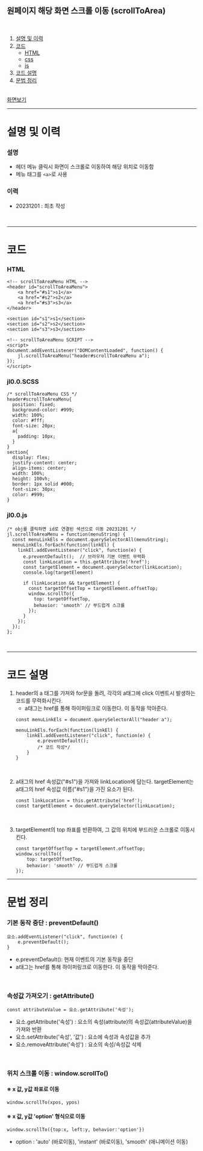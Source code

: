 ## 원페이지 해당 화면 스크롤 이동 (scrollToArea)

<br>

1. [설명 및 이력](#설명-및-이력)
1. [코드](#코드)
    - [HTML](#html)
    - [css](#jl00scss)
    - [js](#jl00js)
1. [코드 설명](#코드-설명)
1. [문법 정리](#문법-정리)

<br>
<a href="링크">화면보기</a>

<br>

----------------------------------------------------  

# 설명 및 이력

### 설명
- 헤더 메뉴 클릭시 화면이 스크롤로 이동하여 해당 위치로 이동함
- 메뉴 태그를 `<a>`로 사용

### 이력
- 20231201 : 최초 작성

<br>

------------  

# 코드
### HTML
```
<!-- scrollToAreaMenu HTML -->
<header id="scrollToAreaMenu">
    <a href="#s1">s1</a>
    <a href="#s2">s2</a>
    <a href="#s3">s3</a>
</header>

<section id="s1">s1</section>
<section id="s2">s2</section>
<section id="s3">s3</section>

<!-- scrollToAreaMenu SCRIPT -->
<script>
document.addEventListener("DOMContentLoaded", function() {
    jl.scrollToAreaMenu("header#scrollToAreaMenu a");
});
</script>
```

### jl0.0.SCSS
```
/* scrollToAreaMenu CSS */
header#scrollToAreaMenu{
  position: fixed;
  background-color: #999;
  width: 100%;
  color: #fff;
  font-size: 20px;
  a{
    padding: 10px;
  }
}
section{
  display: flex;
  justify-content: center;
  align-items: center;
  width: 100%;
  height: 100vh;
  border: 1px solid #000;
  font-size: 30px;
  color: #999;
}
```

### jl0.0.js
```
/* obj를 클릭하면 id로 연결된 섹션으로 이동 20231201 */
jl.scrollToAreaMenu = function(menuString) {
  const menuLinkEls = document.querySelectorAll(menuString);
  menuLinkEls.forEach(function(linkEl) {
    linkEl.addEventListener("click", function(e) {
      e.preventDefault();  // 브라우저 기본 이벤트 무력화
      const linkLocation = this.getAttribute('href');
      const targetElement = document.querySelector(linkLocation);
      console.log(targetElement)

      if (linkLocation && targetElement) {
        const targetOffsetTop = targetElement.offsetTop;
        window.scrollTo({ 
          top: targetOffsetTop,
          behavior: 'smooth' // 부드럽게 스크롤
        });
      }
    });
  });
};
```

<br>

------------  

# 코드 설명

1. header의 a 태그를 가져와 for문을 돌려, 각각의 a태그에 click 이벤트시 발생하는 코드를 무력화시킨다. 
    - a태그는 href를 통해 하이퍼링크로 이동한다. 이 동작을 막아준다.
    ```
    const menuLinkEls = document.querySelectorAll("header a");

    menuLinkEls.forEach(function(linkEl) {
        linkEl.addEventListener("click", function(e) {
            e.preventDefault();
            /* 코드 작성*/
        }
    }
    ```

<br>

2. a태그의 href 속성값("#s1")을 가져와 linkLocation에 담는다. targetElement는 a태그의 href 속성값 이름("#s1")을 가진 요소가 된다.

    ```
    const linkLocation = this.getAttribute('href');
    const targetElement = document.querySelector(linkLocation);
    ```

<br>

3. targetElement의 top 좌표를 반환하여, 그 값의 위치에 부드러운 스크롤로 이동시킨다.
    ```
    const targetOffsetTop = targetElement.offsetTop;
    window.scrollTo({ 
        top: targetOffsetTop,
        behavior: 'smooth' // 부드럽게 스크롤
    });
    ```


------------  
# 문법 정리

### 기본 동작 중단 : preventDefault()
```
요소.addEventListener("click", function(e) {
    e.preventDefault();
}
```
- e.preventDefault(): 현재 이벤트의 기본 동작을 중단
- a태그는 href를 통해 하이퍼링크로 이동한다. 이 동작을 막아준다.

<br>

### 속성값 가져오기 : getAttribute()
```
const attributeValue = 요소.getAttribute('속성');
```
- 요소.getAttribute('속성') : 요소의 속성(attribute)의 속성값(attributeValue)을 가져와 반환
- 요소.setAttribute('속성', '값') : 요소에 속성과 속성값을 추가
- 요소.removeAttribute('속성') : 요소의 속성/속성값 삭제

<br>

### 위치 스크롤 이동 : window.scrollTo()
#### ※ x 값, y값 좌표로 이동
```
window.scrollTo(xpos, ypos)
```
#### ※ x 값, y값 'option' 형식으로 이동 
    
```
window.scrollTo({top:x, left:y, behavior:'option'})
```  
- option :  'auto' (바로이동), 'instant' (바로이동), 'smooth' (애니메이션 이동)

